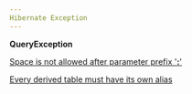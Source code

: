 ```yaml
---
Hibernate Exception 
---
```


**QueryException**

<u>Space is not allowed after parameter prefix '**:**'</u>

 <u>Every derived table must have its own alias</u>